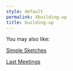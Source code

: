 ```yaml
---
style: default
permalink: Xbuilding-up
title: building-up
---
```

You may also like:

[Simple Sketches](http://scp-wiki.net/simple-sketches)

[Last Meetings](http://scp-wiki.net/last-meetings)
